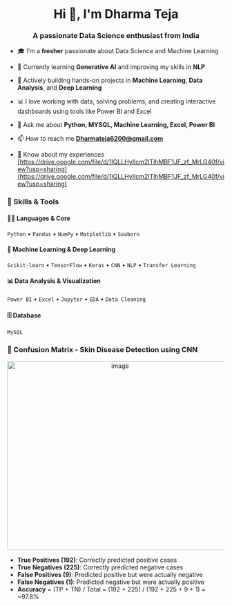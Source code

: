 <h1 align="center">Hi 👋, I'm Dharma Teja</h1>
<h3 align="center">A passionate Data Science enthusiast from India</h3>

- 🎓 I’m a **fresher** passionate about Data Science and Machine Learning
- 🌱 Currently learning **Generative AI** and improving my skills in **NLP**
- 🔭 Actively building hands-on projects in **Machine Learning**, **Data Analysis**, and **Deep Learning**
- 📊 I love working with data, solving problems, and creating interactive dashboards using tools like Power BI and Excel
- 💬 Ask me about **Python, MYSQL, Machine Learning, Excel, Power BI**
- 📫 How to reach me **Dharmateja6200@gmail.com**

- 📄 Know about my experiences [https://drive.google.com/file/d/1IQLLHyIlcm2ITlhMBF1JF_zf_MrLG40f/view?usp=sharing](https://drive.google.com/file/d/1IQLLHyIlcm2ITlhMBF1JF_zf_MrLG40f/view?usp=sharing)

### 🚀 Skills & Tools

#### 👨‍💻 Languages & Core
`Python`  • `Pandas` • `NumPy` • `Matplotlib` • `Seaborn`

#### 🤖 Machine Learning & Deep Learning
`Scikit-learn` • `TensorFlow` • `Keras` • `CNN` • `NLP` • `Transfer Learning`

#### 📊 Data Analysis & Visualization
`Power BI` • `Excel` • `Jupyter` • `EDA` • `Data Cleaning`

#### 🗄️ Database
`MySQL`

### 🧪 Confusion Matrix - Skin Disease Detection using CNN
<p align="center">
  <img width="507" height="438" alt="image" src="https://github.com/user-attachments/assets/75c8ea00-e4f6-4e48-9fcd-19481ec9c7a6" />
</p>

- **True Positives (192)**: Correctly predicted positive cases  
- **True Negatives (225)**: Correctly predicted negative cases  
- **False Positives (9)**: Predicted positive but were actually negative  
- **False Negatives (1)**: Predicted negative but were actually positive 
- **Accuracy** = (TP + TN) / Total = (192 + 225) / (192 + 225 + 9 + 1) = ~97.8%
